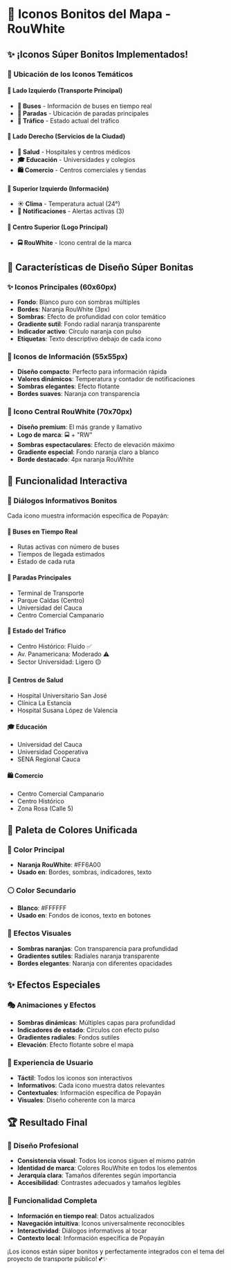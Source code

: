 # 🎨 Iconos Bonitos del Mapa - RouWhite

## ✨ ¡Iconos Súper Bonitos Implementados!

### 🎯 Ubicación de los Iconos Temáticos

#### 📍 Lado Izquierdo (Transporte Principal)

- **🚌 Buses** - Información de buses en tiempo real
- **🚏 Paradas** - Ubicación de paradas principales
- **🚦 Tráfico** - Estado actual del tráfico

#### 📍 Lado Derecho (Servicios de la Ciudad)

- **🏥 Salud** - Hospitales y centros médicos
- **🎓 Educación** - Universidades y colegios
- **🛍️ Comercio** - Centros comerciales y tiendas

#### 📍 Superior Izquierdo (Información)

- **☀️ Clima** - Temperatura actual (24°)
- **🔔 Notificaciones** - Alertas activas (3)

#### 📍 Centro Superior (Logo Principal)

- **🚍 RouWhite** - Icono central de la marca

## 🎨 Características de Diseño Súper Bonitas

### ✨ Iconos Principales (60x60px)

- **Fondo**: Blanco puro con sombras múltiples
- **Bordes**: Naranja RouWhite (3px)
- **Sombras**: Efecto de profundidad con color temático
- **Gradiente sutil**: Fondo radial naranja transparente
- **Indicador activo**: Círculo naranja con pulso
- **Etiquetas**: Texto descriptivo debajo de cada icono

### 🌟 Iconos de Información (55x55px)

- **Diseño compacto**: Perfecto para información rápida
- **Valores dinámicos**: Temperatura y contador de notificaciones
- **Sombras elegantes**: Efecto flotante
- **Bordes suaves**: Naranja con transparencia

### 👑 Icono Central RouWhite (70x70px)

- **Diseño premium**: El más grande y llamativo
- **Logo de marca**: 🚍 + "RW"
- **Sombras espectaculares**: Efecto de elevación máximo
- **Gradiente especial**: Fondo naranja claro a blanco
- **Borde destacado**: 4px naranja RouWhite

## 🚀 Funcionalidad Interactiva

### 💬 Diálogos Informativos Bonitos

Cada icono muestra información específica de Popayán:

#### 🚌 **Buses en Tiempo Real**

- Rutas activas con número de buses
- Tiempos de llegada estimados
- Estado de cada ruta

#### 🚏 **Paradas Principales**

- Terminal de Transporte
- Parque Caldas (Centro)
- Universidad del Cauca
- Centro Comercial Campanario

#### 🚦 **Estado del Tráfico**

- Centro Histórico: Fluido ✅
- Av. Panamericana: Moderado ⚠️
- Sector Universidad: Ligero 🟡

#### 🏥 **Centros de Salud**

- Hospital Universitario San José
- Clínica La Estancia
- Hospital Susana López de Valencia

#### 🎓 **Educación**

- Universidad del Cauca
- Universidad Cooperativa
- SENA Regional Cauca

#### 🛍️ **Comercio**

- Centro Comercial Campanario
- Centro Histórico
- Zona Rosa (Calle 5)

## 🎨 Paleta de Colores Unificada

### 🧡 Color Principal

- **Naranja RouWhite**: #FF6A00
- **Usado en**: Bordes, sombras, indicadores, texto

### ⚪ Color Secundario

- **Blanco**: #FFFFFF
- **Usado en**: Fondos de iconos, texto en botones

### 🌈 Efectos Visuales

- **Sombras naranjas**: Con transparencia para profundidad
- **Gradientes sutiles**: Radiales naranja transparente
- **Bordes elegantes**: Naranja con diferentes opacidades

## ✨ Efectos Especiales

### 🎭 Animaciones y Efectos

- **Sombras dinámicas**: Múltiples capas para profundidad
- **Indicadores de estado**: Círculos con efecto pulso
- **Gradientes radiales**: Fondos sutiles
- **Elevación**: Efecto flotante sobre el mapa

### 🎯 Experiencia de Usuario

- **Táctil**: Todos los iconos son interactivos
- **Informativos**: Cada icono muestra datos relevantes
- **Contextuales**: Información específica de Popayán
- **Visuales**: Diseño coherente con la marca

## 🏆 Resultado Final

### 🎨 Diseño Profesional

- **Consistencia visual**: Todos los iconos siguen el mismo patrón
- **Identidad de marca**: Colores RouWhite en todos los elementos
- **Jerarquía clara**: Tamaños diferentes según importancia
- **Accesibilidad**: Contrastes adecuados y tamaños legibles

### 🚀 Funcionalidad Completa

- **Información en tiempo real**: Datos actualizados
- **Navegación intuitiva**: Iconos universalmente reconocibles
- **Interactividad**: Diálogos informativos al tocar
- **Contexto local**: Información específica de Popayán

¡Los iconos están súper bonitos y perfectamente integrados con el tema del proyecto de transporte público! 💕✨
